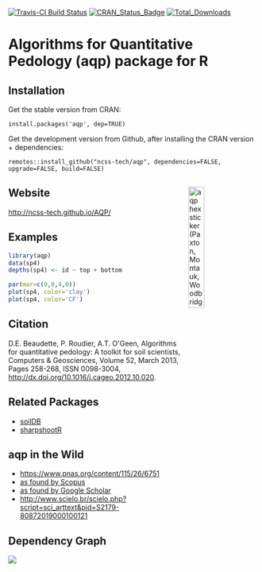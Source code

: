 [![Travis-CI Build Status](https://travis-ci.org/ncss-tech/aqp.svg?branch=master)](https://travis-ci.org/ncss-tech/aqp)
[![CRAN_Status_Badge](http://www.r-pkg.org/badges/version/aqp)](http://cran.r-project.org/web/packages/aqp)
[![Total_Downloads](http://cranlogs.r-pkg.org/badges/grand-total/aqp)](https://cran.r-project.org/package=aqp)

# Algorithms for Quantitative Pedology (aqp) package for R

## Installation
Get the stable version from CRAN:

`install.packages('aqp', dep=TRUE)`

Get the development version from Github, after installing the CRAN version + dependencies:

`remotes::install_github("ncss-tech/aqp", dependencies=FALSE, upgrade=FALSE, build=FALSE)`

<!-- aqp hexsticker! -->
<a href="https://raw.githubusercontent.com/ncss-tech/aqp/master/misc/hexstickers/aqp_sticker_v1.png">
<img src = "https://raw.githubusercontent.com/ncss-tech/aqp/master/misc/hexstickers/aqp_sticker_v1.png" alt = "aqp hexsticker (Paxton, Montauk, Woodbridge, Ridgebury, Whitman, Catden soil series dendogram)" title = "aqp hexsticker (Paxton, Montauk, Woodbridge, Ridgebury, Whitman, Catden soil series dendogram)" width = "25%" height = "25%" hspace="15" vspace="15" align="right"/></a>

## Website
http://ncss-tech.github.io/AQP/

## Examples
```r
library(aqp)
data(sp4)
depths(sp4) <- id ~ top + bottom

par(mar=c(0,0,4,0))
plot(sp4, color='clay')
plot(sp4, color='CF')
```

## Citation
  D.E. Beaudette, P. Roudier, A.T. O'Geen, Algorithms for quantitative pedology: A toolkit for soil scientists, Computers & Geosciences, Volume 52, March 2013, Pages 258-268, ISSN 0098-3004, http://dx.doi.org/10.1016/j.cageo.2012.10.020.
  

## Related Packages
 * [soilDB](https://github.com/ncss-tech/soilDB)
 * [sharpshootR](https://github.com/ncss-tech/sharpshootR)
 
## aqp in the Wild
   * https://www.pnas.org/content/115/26/6751
   * [as found by Scopus](https://www.scopus.com/results/citedbyresults.uri?sort=plf-f&cite=2-s2.0-84871520076&src=s&imp=t&sid=77a47f45322dcfd492772ab2198cbd60&sot=cite&sdt=a&sl=0&origin=inward&editSaveSearch=&txGid=2178c12c5b47dbcdd8b2f12cd9a81478)
   * [as found by Google Scholar](https://scholar.google.com/scholar?cites=14155970656017510549&as_sdt=5,29&sciodt=0,29&hl=en)
   * http://www.scielo.br/scielo.php?script=sci_arttext&pid=S2179-80872019000100121

   
   
## Dependency Graph
![](https://cran.microsoft.com/packagedata/graphs/aqp.png)

